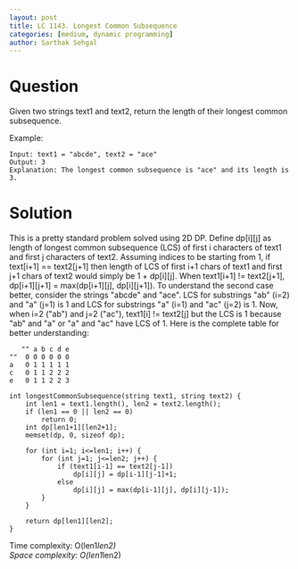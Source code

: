 ```yaml
---
layout: post
title: LC 1143. Longest Common Subsequence
categories: [medium, dynamic programming]
author: Sarthak Sehgal
---
```


# Question
Given two strings text1 and text2, return the length of their longest common subsequence.

Example:
```
Input: text1 = "abcde", text2 = "ace"
Output: 3
Explanation: The longest common subsequence is "ace" and its length is 3.
```

# Solution
This is a pretty standard problem solved using 2D DP. Define dp[i][j] as length of longest common subsequence (LCS) of first i characters of text1 and first j characters of text2. Assuming indices to be starting from 1, if text[i+1] == text2[j+1] then length of LCS of first i+1 chars of text1 and first j+1 chars of text2 would simply be 1 + dp[i][j]. When text1[i+1] != text2[j+1], dp[i+1][j+1] = max(dp[i+1][j], dp[i][j+1]). To understand the second case better, consider the strings "abcde" and "ace". LCS for substrings "ab" (i=2) and "a" (j=1) is 1 and LCS for substrings "a" (i=1) and "ac" (j=2) is 1. Now, when i=2 ("ab") and j=2 ("ac"), text1[i] != text2[j] but the LCS is 1 because "ab" and "a" or "a" and "ac" have LCS of 1. Here is the complete table for better understanding:
```
   "" a b c d e
""  0 0 0 0 0 0
a   0 1 1 1 1 1
c   0 1 1 2 2 2
e   0 1 1 2 2 3
```

```
int longestCommonSubsequence(string text1, string text2) {
    int len1 = text1.length(), len2 = text2.length();
    if (len1 == 0 || len2 == 0)
        return 0;
    int dp[len1+1][len2+1];
    memset(dp, 0, sizeof dp);
    
    for (int i=1; i<=len1; i++) {
        for (int j=1; j<=len2; j++) {
            if (text1[i-1] == text2[j-1])
                dp[i][j] = dp[i-1][j-1]+1;
            else
                dp[i][j] = max(dp[i-1][j], dp[i][j-1]);
        }
    }
    
    return dp[len1][len2];
}
```
Time complexity: O(len1*len2)<br>
Space complexity: O(len1*len2)